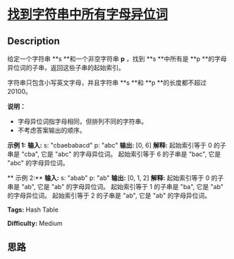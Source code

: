 # [找到字符串中所有字母异位词][title]

## Description

给定一个字符串  **s  **和一个非空字符串  **p** ，找到  **s  **中所有是  **p
**的字母异位词的子串，返回这些子串的起始索引。

字符串只包含小写英文字母，并且字符串  **s  **和 **p  **的长度都不超过 20100。

**说明：**

  * 字母异位词指字母相同，但排列不同的字符串。
  * 不考虑答案输出的顺序。

**示例  1:**
            **输入:**    s: "cbaebabacd" p: "abc"        **输出:**    [0, 6]        **解释:**    起始索引等于 0 的子串是 "cba", 它是 "abc" 的字母异位词。    起始索引等于 6 的子串是 "bac", 它是 "abc" 的字母异位词。    

**  示例 2:**
            **输入:**    s: "abab" p: "ab"        **输出:**    [0, 1, 2]        **解释:**    起始索引等于 0 的子串是 "ab", 它是 "ab" 的字母异位词。    起始索引等于 1 的子串是 "ba", 它是 "ab" 的字母异位词。    起始索引等于 2 的子串是 "ab", 它是 "ab" 的字母异位词。    


**Tags:** Hash Table

**Difficulty:** Medium

## 思路

[title]: https://leetcode-cn.com/problems/find-all-anagrams-in-a-string
